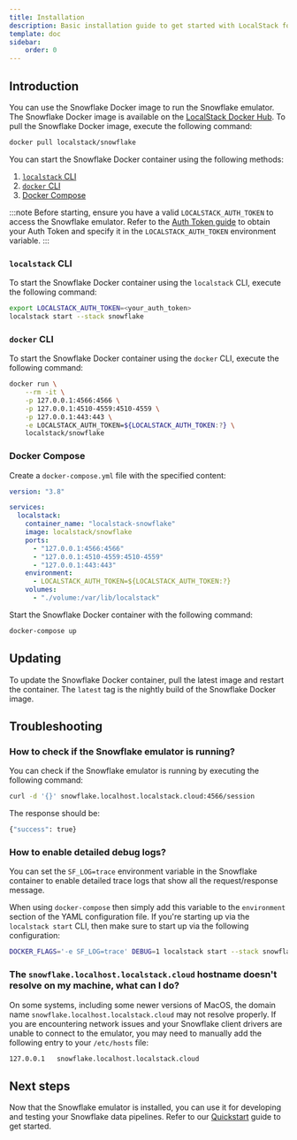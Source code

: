 ```yaml
---
title: Installation
description: Basic installation guide to get started with LocalStack for Snowflake.
template: doc
sidebar:
    order: 0
---
```


## Introduction

You can use the Snowflake Docker image to run the Snowflake emulator.
The Snowflake Docker image is available on the [LocalStack Docker Hub](https://hub.docker.com/r/localstack/snowflake).
To pull the Snowflake Docker image, execute the following command:

```bash
docker pull localstack/snowflake
```

You can start the Snowflake Docker container using the following methods:

1. [`localstack` CLI](/snowflake/getting-started/#localstack-cli)
2. [`docker` CLI](https://docs.docker.com/get-docker/)
2. [Docker Compose](https://docs.docker.com/compose/install/)

:::note
Before starting, ensure you have a valid `LOCALSTACK_AUTH_TOKEN` to access the Snowflake emulator. Refer to the [Auth Token guide](https://docs.localstack.cloud/getting-started/auth-token/) to obtain your Auth Token and specify it in the `LOCALSTACK_AUTH_TOKEN` environment variable.
:::

### `localstack` CLI

To start the Snowflake Docker container using the `localstack` CLI, execute the following command:

```bash
export LOCALSTACK_AUTH_TOKEN=<your_auth_token>
localstack start --stack snowflake
```

### `docker` CLI

To start the Snowflake Docker container using the `docker` CLI, execute the following command:

```bash showLineNumbers
docker run \
    --rm -it \
    -p 127.0.0.1:4566:4566 \
    -p 127.0.0.1:4510-4559:4510-4559 \
    -p 127.0.0.1:443:443 \
    -e LOCALSTACK_AUTH_TOKEN=${LOCALSTACK_AUTH_TOKEN:?} \
    localstack/snowflake
```

### Docker Compose

Create a `docker-compose.yml` file with the specified content:

```yaml showLineNumbers
version: "3.8"

services:
  localstack:
    container_name: "localstack-snowflake"
    image: localstack/snowflake
    ports:
      - "127.0.0.1:4566:4566"
      - "127.0.0.1:4510-4559:4510-4559"
      - "127.0.0.1:443:443"
    environment:
      - LOCALSTACK_AUTH_TOKEN=${LOCALSTACK_AUTH_TOKEN:?}
    volumes:
      - "./volume:/var/lib/localstack"
```

Start the Snowflake Docker container with the following command:

```bash
docker-compose up
```

## Updating

To update the Snowflake Docker container, pull the latest image and restart the container. The `latest` tag is the nightly build of the Snowflake Docker image.

## Troubleshooting

### How to check if the Snowflake emulator is running?

You can check if the Snowflake emulator is running by executing the following command:

```bash
curl -d '{}' snowflake.localhost.localstack.cloud:4566/session
```

The response should be:

```bash
{"success": true}
```

### How to enable detailed debug logs?

You can set the `SF_LOG=trace` environment variable in the Snowflake container to enable detailed trace logs that show all the request/response message.

When using `docker-compose` then simply add this variable to the `environment` section of the YAML configuration file.
If you're starting up via the `localstack start` CLI, then make sure to start up via the following configuration: 

```bash
DOCKER_FLAGS='-e SF_LOG=trace' DEBUG=1 localstack start --stack snowflake
```

### The `snowflake.localhost.localstack.cloud` hostname doesn't resolve on my machine, what can I do?

On some systems, including some newer versions of MacOS, the domain name `snowflake.localhost.localstack.cloud` may not resolve properly.
If you are encountering network issues and your Snowflake client drivers are unable to connect to the emulator, you may need to manually add the following entry to your `/etc/hosts` file:

```bash
127.0.0.1	snowflake.localhost.localstack.cloud
```

## Next steps

Now that the Snowflake emulator is installed, you can use it for developing and testing your Snowflake data pipelines. Refer to our [Quickstart](/snowflake/getting-started/quickstart/) guide to get started.
